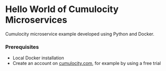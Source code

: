 # Hello World of Cumulocity Microservices

Cumulocity microservice example developed using Python and Docker.

### Prerequisites

- Local Docker installation
- Create an account on [cumulocity.com](https://cumulocity.com), for example by using a free trial


